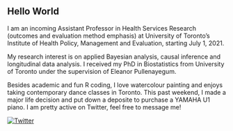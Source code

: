 ## Hello World 

I am an incoming Assistant Professor in Health Services Research (outcomes and evaluation method emphasis) at University of Toronto’s Institute of Health Policy, Management and Evaluation, starting July 1, 2021.

My research interest is on applied Bayesian analysis, causal inference and longitudinal data analysis. I received my PhD in Biostatistics from University of Toronto under the supervision of Eleanor Pullenayegum.  

Besides academic and fun R coding, I love watercolour painting and enjoys taking contemporary dance classes in Toronto. This past weekend, I made a major life decision and put down a deposite to purchase a YAMAHA U1 piano. I am pretty active on Twitter, feel free to message me!

[![Twitter](https://cdn.exclaimer.com/Handbook%20Images/twitter-icon_32x32.png)](https://twitter.com/KuanLiu2)

